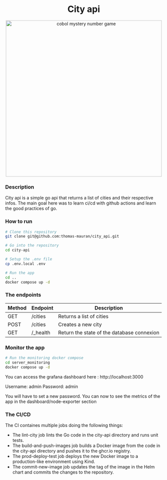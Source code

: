 <div align="center">
<h1>City api</h1>
<img src="https://media.tenor.com/GyXuxAaiWjYAAAAC/studio-ghibli-city.gif" alt="cobol mystery number game" style="width: 500px"/>
</div>

### Description

City api is a simple go api that returns a list of cities and their respective infos. The main goal here was to learn ci/cd with github actions and learn the good practices of go.

### How to run

```bash
# Clone this repository
git clone git@github.com:thomas-mauran/city_api.git

# Go into the repository
cd city-api

# Setup the .env file
cp .env.local .env

# Run the app
cd ..
docker compose up -d

```

### The endpoints

| Method | Endpoint  | Description                                |
| ------ | --------- | ------------------------------------------ |
| GET    | /cities   | Returns a list of cities                   |
| POST   | /cities   | Creates a new city                         |
| GET    | /\_health | Return the state of the database connexion |

### Monitor the app

```bash
# Run the monitoring docker compose
cd server_monitoring
docker compose up -d
```

You can access the grafana dashboard here : http://localhost:3000

Username: admin
Password: admin

You will have to set a new password. You can now to see the metrics of the app in the dashboard/node-exporter section

### The CI/CD

The CI containes multiple jobs doing the following things:

- The lint-city job lints the Go code in the city-api directory and runs unit tests.
- The build-and-push-images job builds a Docker image from the code in the city-api directory and pushes it to the ghcr.io registry.
- The prod-deploy-test job deploys the new Docker image to a production-like environment using Kind.
- The commit-new-image job updates the tag of the image in the Helm chart and commits the changes to the repository.
